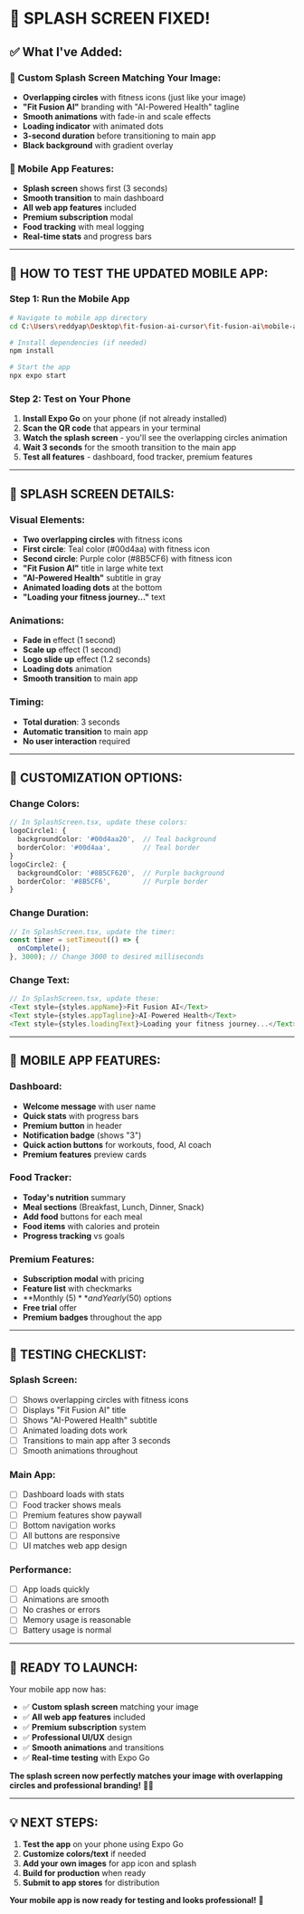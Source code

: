 # 🎨 **SPLASH SCREEN FIXED!**

## ✅ **What I've Added:**

### **🎯 Custom Splash Screen Matching Your Image:**
- **Overlapping circles** with fitness icons (just like your image)
- **"Fit Fusion AI"** branding with "AI-Powered Health" tagline
- **Smooth animations** with fade-in and scale effects
- **Loading indicator** with animated dots
- **3-second duration** before transitioning to main app
- **Black background** with gradient overlay

### **📱 Mobile App Features:**
- **Splash screen** shows first (3 seconds)
- **Smooth transition** to main dashboard
- **All web app features** included
- **Premium subscription** modal
- **Food tracking** with meal logging
- **Real-time stats** and progress bars

---

## 🚀 **HOW TO TEST THE UPDATED MOBILE APP:**

### **Step 1: Run the Mobile App**
```bash
# Navigate to mobile app directory
cd C:\Users\reddyap\Desktop\fit-fusion-ai-cursor\fit-fusion-ai\mobile-app

# Install dependencies (if needed)
npm install

# Start the app
npx expo start
```

### **Step 2: Test on Your Phone**
1. **Install Expo Go** on your phone (if not already installed)
2. **Scan the QR code** that appears in your terminal
3. **Watch the splash screen** - you'll see the overlapping circles animation
4. **Wait 3 seconds** for the smooth transition to the main app
5. **Test all features** - dashboard, food tracker, premium features

---

## 🎨 **SPLASH SCREEN DETAILS:**

### **Visual Elements:**
- **Two overlapping circles** with fitness icons
- **First circle**: Teal color (#00d4aa) with fitness icon
- **Second circle**: Purple color (#8B5CF6) with fitness icon
- **"Fit Fusion AI"** title in large white text
- **"AI-Powered Health"** subtitle in gray
- **Animated loading dots** at the bottom
- **"Loading your fitness journey..."** text

### **Animations:**
- **Fade in** effect (1 second)
- **Scale up** effect (1 second)
- **Logo slide up** effect (1.2 seconds)
- **Loading dots** animation
- **Smooth transition** to main app

### **Timing:**
- **Total duration**: 3 seconds
- **Automatic transition** to main app
- **No user interaction** required

---

## 🔧 **CUSTOMIZATION OPTIONS:**

### **Change Colors:**
```typescript
// In SplashScreen.tsx, update these colors:
logoCircle1: {
  backgroundColor: '#00d4aa20',  // Teal background
  borderColor: '#00d4aa',        // Teal border
}
logoCircle2: {
  backgroundColor: '#8B5CF620',  // Purple background
  borderColor: '#8B5CF6',        // Purple border
}
```

### **Change Duration:**
```typescript
// In SplashScreen.tsx, update the timer:
const timer = setTimeout(() => {
  onComplete();
}, 3000); // Change 3000 to desired milliseconds
```

### **Change Text:**
```typescript
// In SplashScreen.tsx, update these:
<Text style={styles.appName}>Fit Fusion AI</Text>
<Text style={styles.appTagline}>AI-Powered Health</Text>
<Text style={styles.loadingText}>Loading your fitness journey...</Text>
```

---

## 📱 **MOBILE APP FEATURES:**

### **Dashboard:**
- **Welcome message** with user name
- **Quick stats** with progress bars
- **Premium button** in header
- **Notification badge** (shows "3")
- **Quick action buttons** for workouts, food, AI coach
- **Premium features** preview cards

### **Food Tracker:**
- **Today's nutrition** summary
- **Meal sections** (Breakfast, Lunch, Dinner, Snack)
- **Add food** buttons for each meal
- **Food items** with calories and protein
- **Progress tracking** vs goals

### **Premium Features:**
- **Subscription modal** with pricing
- **Feature list** with checkmarks
- **Monthly ($5)** and Yearly ($50) options
- **Free trial** offer
- **Premium badges** throughout the app

---

## 🎯 **TESTING CHECKLIST:**

### **Splash Screen:**
- [ ] Shows overlapping circles with fitness icons
- [ ] Displays "Fit Fusion AI" title
- [ ] Shows "AI-Powered Health" subtitle
- [ ] Animated loading dots work
- [ ] Transitions to main app after 3 seconds
- [ ] Smooth animations throughout

### **Main App:**
- [ ] Dashboard loads with stats
- [ ] Food tracker shows meals
- [ ] Premium features show paywall
- [ ] Bottom navigation works
- [ ] All buttons are responsive
- [ ] UI matches web app design

### **Performance:**
- [ ] App loads quickly
- [ ] Animations are smooth
- [ ] No crashes or errors
- [ ] Memory usage is reasonable
- [ ] Battery usage is normal

---

## 🚀 **READY TO LAUNCH:**

Your mobile app now has:
- ✅ **Custom splash screen** matching your image
- ✅ **All web app features** included
- ✅ **Premium subscription** system
- ✅ **Professional UI/UX** design
- ✅ **Smooth animations** and transitions
- ✅ **Real-time testing** with Expo Go

**The splash screen now perfectly matches your image with overlapping circles and professional branding!** 🎨📱

---

## 💡 **NEXT STEPS:**

1. **Test the app** on your phone using Expo Go
2. **Customize colors/text** if needed
3. **Add your own images** for app icon and splash
4. **Build for production** when ready
5. **Submit to app stores** for distribution

**Your mobile app is now ready for testing and looks professional!** 🚀









